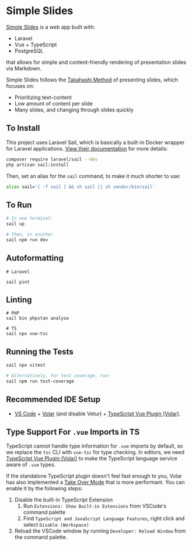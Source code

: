 # Simple Slides

[Simple Slides](https://simpleslides.dev) is a web app built with:

* Laravel
* Vue + TypeScript
* PostgreSQL

that allows for simple and content-friendly rendering of presentation
slides via Markdown.

Simple Slides follows the [Takahashi Method]() of presenting slides, which
focuses on:

* Prioritizing text-content
* Low amount of content per slide
* Many slides, and changing through slides quickly

## To Install
This project uses Laravel Sail, which is basically a built-in Docker wrapper for
Laravel applications.
[View their documentation](https://laravel.com/docs/10.x/sail#installation)
for more details:
```sh
composer require laravel/sail --dev
php artisan sail:install
```

Then, set an alias for the `sail` command, to make it much shorter to use:
```sh
alias sail='[ -f sail ] && sh sail || sh vendor/bin/sail'
```

## To Run
```sh
# In one terminal:
sail up

# Then, in another
sail npm run dev

```

## Autoformatting
```
# Laravel

sail pint
```

## Linting
```
# PHP
sail bin phpstan analyse

# TS
sail npx vue-tsc
```

## Running the Tests
```sh
sail npx vitest

# Alternatively, for test coverage, run:
sail npm run test-coverage
```

## Recommended IDE Setup

- [VS Code](https://code.visualstudio.com/) + [Volar](https://marketplace.visualstudio.com/items?itemName=Vue.volar) (and disable Vetur) + [TypeScript Vue Plugin (Volar)](https://marketplace.visualstudio.com/items?itemName=Vue.vscode-typescript-vue-plugin).

## Type Support For `.vue` Imports in TS

TypeScript cannot handle type information for `.vue` imports by default, so we replace the `tsc` CLI with `vue-tsc` for type checking. In editors, we need [TypeScript Vue Plugin (Volar)](https://marketplace.visualstudio.com/items?itemName=Vue.vscode-typescript-vue-plugin) to make the TypeScript language service aware of `.vue` types.

If the standalone TypeScript plugin doesn't feel fast enough to you, Volar has also implemented a [Take Over Mode](https://github.com/johnsoncodehk/volar/discussions/471#discussioncomment-1361669) that is more performant. You can enable it by the following steps:

1. Disable the built-in TypeScript Extension
   1. Run `Extensions: Show Built-in Extensions` from VSCode's command palette
   2. Find `TypeScript and JavaScript Language Features`, right click and select `Disable (Workspace)`
2. Reload the VSCode window by running `Developer: Reload Window` from the command palette.
